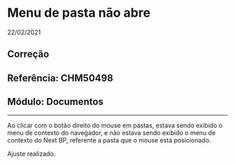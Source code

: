 # Menu de pasta não abre
22/02/2021
## Correção
## Referência: CHM50498
## Módulo: Documentos
***

Ao clicar com o botão direito do mouse em pastas, estava sendo exibido o menu de contexto do navegador, e não estava sendo exibido o menu de contexto do Next BP, referente a pasta que o mouse está posicionado.

Ajuste realizado.